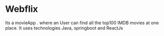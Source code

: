 # Webflix
Its a movieApp . where an User can find all the top100 IMDB movies at one place. It uses technologies Java, springboot and ReactJs
